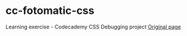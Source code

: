 # cc-fotomatic-css
Learning exercise - Codecademy CSS Debugging project
[Original page](https://www.codecademy.com/paths/full-stack-engineer-career-path/tracks/fscp-22-making-a-website-responsive/modules/wdcp-22-learn-css-documentation-and-debugging/informationals/f1-2-c1p1-fotomatic)
